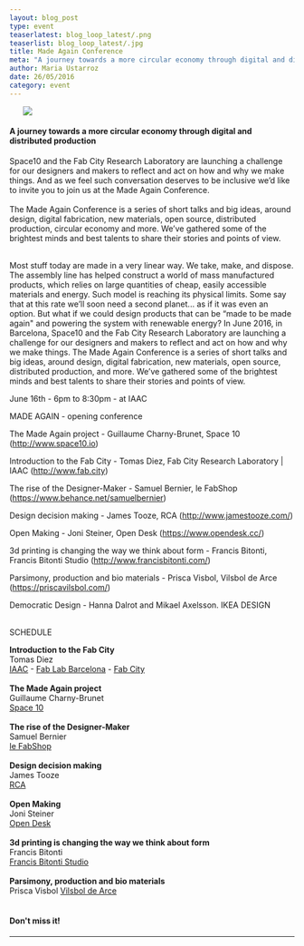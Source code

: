 ```yaml
---
layout: blog_post
type: event
teaserlatest: blog_loop_latest/.png
teaserlist: blog_loop_latest/.jpg
title: Made Again Conference
meta: "A journey towards a more circular economy through digital and distributed production"
author: Maria Ustarroz
date: 26/05/2016
category: event
---
```




<ul><img src= "http://www.fablabbcn.org/img/blog/blog_loop_latest/madeagaincartel-01.png" align="middle"> </img></ul>


<h4>A journey towards a more circular economy through digital and distributed production</h4>


Space10 and the Fab City Research Laboratory are launching a challenge for our designers and makers to reflect and act on how and why we make things. And as we feel such conversation deserves to be inclusive we’d like to invite you to join us at the Made Again Conference.<br>
<br>
The Made Again Conference is a series of short talks and big ideas, around design, digital fabrication, new materials, open source, distributed production, circular economy and more. We’ve gathered some of the brightest minds and best talents to share their stories and points of view.<br>

<br>
Most stuff today are made in a very linear way. We
take, make, and dispose. The assembly line has
helped construct a world of mass manufactured
products, which relies on large quantities of cheap,
easily accessible materials and energy. Such model
is reaching its physical limits. Some say that at this
rate we’ll soon need a second planet... as if it was
even an option. But what if we could design products
that can be “made to be made again" and powering
the system with renewable energy?
In June 2016, in Barcelona, Space10 and the Fab
City Research Laboratory are launching a challenge
for our designers and makers to reflect and act on
how and why we make things.
The Made Again Conference is a series of short talks
and big ideas, around design, digital fabrication, new
materials, open source, distributed production, and
more. We’ve gathered some of the brightest minds
and best talents to share their stories and points of
view.




June 16th - 6pm to 8:30pm - at IAAC


MADE AGAIN - opening conference

The Made Again project - Guillaume Charny-Brunet, Space 10 (http://www.space10.io)

 Introduction to the Fab City - Tomas Diez, Fab City Research Laboratory | IAAC (http://www.fab.city)

 The rise of the Designer-Maker - Samuel Bernier, le FabShop (https://www.behance.net/samuelbernier)

Design decision making - James Tooze, RCA (http://www.jamestooze.com/)
 
 Open Making - Joni Steiner, Open Desk (https://www.opendesk.cc/)

  3d printing is changing the way we think about form - Francis Bitonti, Francis Bitonti Studio (http://www.francisbitonti.com/)

 Parsimony, production and bio materials - Prisca Visbol, Vilsbol de Arce (https://priscavilsbol.com/)

Democratic Design - Hanna Dalrot and Mikael Axelsson. IKEA DESIGN

<br>
SCHEDULE</h4>
<br>

<b>Introduction to the Fab City<br></b>
Tomas Diez <br>
<a href="www.iaac.net">IAAC</a> - <a href="www.fablabbcn.org">Fab Lab Barcelona</a> - <a href="www.fab.city">Fab City</a><br>
<br>
<b>The Made Again project<br></b>
Guillaume Charny-Brunet<br>
<a href="www.space10.io">Space 10</a>  <br>
<br>
<b>The rise of the Designer-Maker<br></b>
Samuel Bernier<br>
<a href="www.behance.net/samuelbernier">le FabShop</a> <br>
<br>
<b>Design decision making<br></b>
James Tooze<br>
<a href="www.jamestooze.com">RCA</a><br>
<br>
<b>Open Making<br></b>
Joni Steiner<br>
<a href="www.opendesk.cc">Open Desk</a><br>
<br>
<b>3d printing is changing
the way we think about form<br></b>
Francis Bitonti<br>
<a href="www.francisbitonti.com">Francis Bitonti Studio</a><br>
<br>
<b>Parsimony, production
and bio materials<br></b>
Prisca Visbol
<a href="www.priscavilsbol.com">Vilsbol de Arce</a><br>
<br>




<h4>Don't miss it!</h4>


---